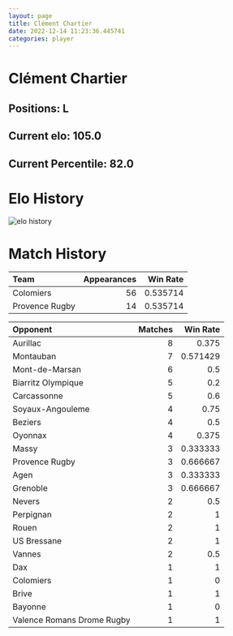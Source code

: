 ```yaml
---  
layout: page  
title: Clément Chartier  
date: 2022-12-14 11:23:36.445741  
categories: player  
---
```

# Clément Chartier

## Positions: L

## Current elo: 105.0

## Current Percentile: 82.0

# Elo History


![elo history](history_ClémentChartier.png)
# Match History


| Team           |   Appearances |   Win Rate |
|:---------------|--------------:|-----------:|
| Colomiers      |            56 |   0.535714 |
| Provence Rugby |            14 |   0.535714 |

| Opponent                   |   Matches |   Win Rate |
|:---------------------------|----------:|-----------:|
| Aurillac                   |         8 |   0.375    |
| Montauban                  |         7 |   0.571429 |
| Mont-de-Marsan             |         6 |   0.5      |
| Biarritz Olympique         |         5 |   0.2      |
| Carcassonne                |         5 |   0.6      |
| Soyaux-Angouleme           |         4 |   0.75     |
| Beziers                    |         4 |   0.5      |
| Oyonnax                    |         4 |   0.375    |
| Massy                      |         3 |   0.333333 |
| Provence Rugby             |         3 |   0.666667 |
| Agen                       |         3 |   0.333333 |
| Grenoble                   |         3 |   0.666667 |
| Nevers                     |         2 |   0.5      |
| Perpignan                  |         2 |   1        |
| Rouen                      |         2 |   1        |
| US Bressane                |         2 |   1        |
| Vannes                     |         2 |   0.5      |
| Dax                        |         1 |   1        |
| Colomiers                  |         1 |   0        |
| Brive                      |         1 |   1        |
| Bayonne                    |         1 |   0        |
| Valence Romans Drome Rugby |         1 |   1        |